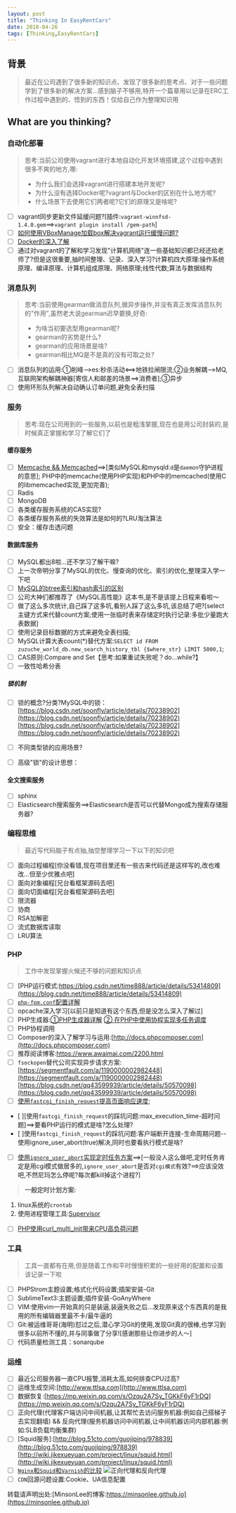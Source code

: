 ```yaml
---
layout: post
title: "Thinking In EasyRentCars"
date: 2018-04-26
tags: [Thinking,EasyRentCars]
---
```

## 背景
> 最近在公司遇到了很多新的知识点、发现了很多新的思考点、对于一些问题学到了很多新的解决方案...感到脑子不够用,特开一个篇章用以记录在ERC工作过程中遇到的、悟到的东西！仅给自己作为整理知识用

## What are you thinking?

### 自动化部署
> 思考:当前公司使用vagrant进行本地自动化开发环境搭建,这个过程中遇到很多不爽的地方,哪:
> - 为什么我们会选择vagrant进行搭建本地开发呢?
> - 为什么没有选择Docker呢?vagrant与Docker的区别在什么地方呢?
> - 什么场景下去使用它们两者呢?它们的原理又是啥呢?

- [ ] vagrant同步更新文件延缓问题?[插件:`vagrant-winnfsd-1.4.0.gem`==>`vagrant plugin install /gem-path`]
- [ ] [如何使用VBoxManage加载box解决vagrant运行缓慢问题?](https://www.virtualbox.org/manual/)
- [ ] [Docker的深入了解](http://www.docker.org.cn/page/resources.html)
- [ ] 通过对vagrant的了解和学习发现"计算机网络"连一些基础知识都已经还给老师了?但是这很重要,抽时间整理、记录、深入学习?计算机四大原理:操作系统原理、编译原理、计算机组成原理、网络原理;线性代数;算法与数据结构
 
### 消息队列
> 思考:当前使用gearman做消息队列,做异步操作,并没有真正发挥消息队列的"作用",虽然老大说gearman迟早要换,好奇:
> - 为啥当初要选型用gearman呢?
> - gearman的劣势是什么?
> - gearman的应用场景是啥?
> - gearman相比MQ是不是真的没有可取之处?

- [ ] 消息队列的运用:①削峰-->es:秒杀活动<==>地铁拉闸限流;②业务解耦-->MQ,互联网架构解耦神器[寄信人和邮差的场景==>消费者];③异步
- [ ] 使用环形队列解决自动确认订单问题,避免全表扫描

### 服务
> 思考:现在公司用到的一些服务,以前也是粗浅掌握,现在也是用公司封装的,是时候真正掌握和学习了解它们了

#### 缓存服务
- [ ] [Memcache && Memcached](https://blog.linuxeye.cn/345.html)==>[类似MySQL和mysqld:`d`是`daemon`守护进程的意思]; PHP中的memcache(使用PHP实现)和PHP中的memcached(使用C的libmemcached实现,更加完善);
- [ ] Radis
- [ ] MongoDB
- [ ] 各类缓存服务系统的CAS实现?
- [ ] 各类缓存服务系统的失效算法是如何的?LRU淘汰算法
- [ ] 安全：缓存击透问题

#### 数据库服务
- [ ] MySQL都出8啦...还不学习了解干嘛?
- [ ] 上一次帝明分享了MySQL的优化、慢查询的优化、索引的优化,整理深入学一下吧
- [ ] [MySQL的btree索引和hash索引的区别](http://www.cnblogs.com/hanybblog/p/6485419.html)
- [ ] 公司大神们都推荐了《MySQL高性能》这本书,是不是该提上日程来看啦～
- [ ] 做了这么多次统计,自己踩了这多坑,看别人踩了这么多坑,该总结了吧?[select主键方式来代替count方案;使用一张临时表来存储定时执行记录:多批少量跑大表数据]
- [ ] 使用记录目标数据的方式来避免全表扫描;
- [ ] MySQL计算大表count(*)替代方案:`SELECT id FROM  zuzuche_world_db.new_search_history_tbl {$where_str} LIMIT 5000,1`;
- [ ] CAS原则:Compare and Set【思考:如果重试失败呢？do...while?】
- [ ] 一致性哈希分表

##### 锁机制
- [ ] 锁的概念?分类?MySQL中的锁：[https://blog.csdn.net/soonfly/article/details/70238902](https://blog.csdn.net/soonfly/article/details/70238902) [https://blog.csdn.net/soonfly/article/details/70238902](https://blog.csdn.net/soonfly/article/details/70238902)
- [ ] 不同类型锁的应用场景?
- [ ] 高级"锁"的设计思想：


#### 全文搜索服务
- [ ] sphinx
- [ ] Elasticsearch搜索服务==>Elasticsearch是否可以代替Mongo成为搜索存储服务器?

### 编程思维
> 最近写代码脑子有点抽,抽空整理学习一下以下的知识吧

- [ ] 面向过程编程[你没看错,现在项目里还有一些古来代码还是这样写的,改也难改...但至少优雅点吧]
- [ ] 面向对象编程[兄台看框架源码去吧]
- [ ] 面向切面编程[兄台看框架源码去吧]
- [ ] 限流器
- [ ] 协商
- [ ] RSA加解密
- [ ] 流式数据库读取
- [ ] LRU算法

### PHP
> 工作中发现掌握火候还不够的问题和知识点

- [ ] [PHP运行模式:https://blog.csdn.net/time888/article/details/53414809](https://blog.csdn.net/time888/article/details/53414809)
- [ ] [`php-fpm.conf`配置详解](https://blog.csdn.net/sinat_22991367/article/details/73431269)
- [ ] opcache深入学习[以前只是知道有这个东西,但是没怎么深入了解过]
- [ ] PHP生成器:[①PHP生成器详解](https://www.virtualbox.org/manual/) [② 在PHP中使用协程实现多任务调度 
](https://www.virtualbox.org/manual/)
- [ ] PHP协程调用
- [ ] Composer的深入了解学习与运用:[http://docs.phpcomposer.com](http://docs.phpcomposer.com)
- [ ] 推荐阅读博客:https://www.awaimai.com/2200.html
- [ ] `fsockopen`替代公司实现异步请求方案:[https://segmentfault.com/a/1190000002982448](https://segmentfault.com/a/1190000002982448) [https://blog.csdn.net/qq43599939/article/details/50570098](https://blog.csdn.net/qq43599939/article/details/50570098)
- [ ] [使用`fastcgi_finish_request`提高页面响应速度](http://www.laruence.com/2011/04/13/1991.html);
- [ ][使用`fastcgi_finish_request`的踩坑问题:max_execution_time-超时问题]==>要看PHP运行的模式是啥?怎么处理?
- [ ]使用`fastcgi_finish_request`的踩坑问题:客户端断开连接-生命周期问题--使用ignore_user_abort(true)解决,同时也要看执行模式是啥?
- [ ] [使用`ignore_user_abort`实现定时任务方案](http://www.cnblogs.com/wgw8299/articles/2170092.html)==>[一般没人这么做吧,定时任务肯定是用cgi模式做居多的,`ignore_user_abort`是否对`cgi模式`有效?==>应该没效吧,不然尼玛怎么停呢?每次都kill掉这个进程?]
> **一般定时计划方案:**
1. linux系统的`crontab`
2. 使用进程管理工具:[Supervisor](http://wiki.jikexueyuan.com/project/docker-technology-and-combat/supervisor.html)

- [ ] [PHP使用curl_multi_init带来CPU高负荷问题](https://www.cnblogs.com/huanxiyun/articles/5329600.html)


### 工具
> 工具一直都有在用,但是随着工作和平时慢慢积累的一些好用的配置和设置该记录一下啦

- [ ] PHPStrom主题设置;格式化代码设置;插架安装-Git
- [ ] SublimeText3:主题设置;插件安装-GoAnyWhere
- [ ] VIM:使用vim一开始真的只是装逼,装逼失败之后...发现原来这个东西真的是我用的所有编辑器里最不卡/最牛逼的
- [ ] Git:被运维哥哥(海明)怼过之后,潜心学习Git的使用,发现Git真的很棒,也学习到很多以前所不懂的,并与同事做了分享![感谢那些让你进步的人～]
- [ ] 代码质量检测工具：sonarqube

### 运维
- [ ] 最近公司服务器一直CPU报警,消耗太高,如何排查CPU过高?
- [ ] 运维生成空间:[http://www.ttlsa.com](http://www.ttlsa.com)
- [ ] 数据恢复:[https://mp.weixin.qq.com/s/Ozqu2A7Sy_TGKkF6yF1rDQ](https://mp.weixin.qq.com/s/Ozqu2A7Sy_TGKkF6yF1rDQ)
- [ ] 正向代理(代理客户端访问中间机器,让其帮忙去访问服务机器:例如自己搭梯子去实现翻墙) && 反向代理(服务机器访问中间机器,让中间机器访问内部机器:例如:SLB负载均衡集群)
- [ ] [Squid服务]:[http://blog.51cto.com/guojiping/978839](http://blog.51cto.com/guojiping/978839) [http://wiki.jikexueyuan.com/project/linux/squid.html](http://wiki.jikexueyuan.com/project/linux/squid.html)
- [ ] [`Nginx`和`Squid`和`Varnish`的比较](https://www.cnblogs.com/kevingrace/p/6188123.html) ![正向代理和反向代理](https://sfault-image.b0.upaiyun.com/167/938/1679380024-59a8fa4521e2c)
- [ ] `CDN`回源问题设置:Cookie、UA信息配置

转载请声明出处:[MinsonLee的博客:https://minsonlee.github.io](https://minsonlee.github.io)
